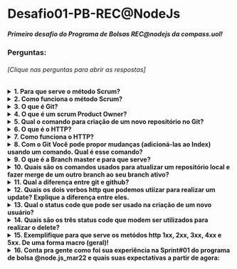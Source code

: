 # Desafio01-PB-REC@NodeJs

##### Primeiro desafio do Programa de Bolsas REC@nodejs da compass.uol!

### Perguntas: 
###### [Clique nas perguntas para abrir as respostas]

<details><summary><b>1. Para que serve o método Scrum?<b></summary>
<div align="justify">
&emsp;Scrum serve para estabelecer um método ágil de desenvolvimento no projeto, auxiliando na criação e entrega do produto para o cliente de forma cíclica, apresentando partes do projeto no final de uma sprint.
</div>
</details>

<details><summary><b>2. Como funciona o método Scrum?<b></summary>
<div align="justify">
        &emsp;O Scrum trabalha de forma cíclica, que são chamadas de sprints, passando por 4 etapas: Sprint Planning, Desenvolvimento, Sprint Review e Sprint Retrospective. Os envolvidos são stakeholders, Product Owner, Scrum Master e Desenvolvedores. <br>
        &emsp;O Product Owner fica responsável pela parte de negócios, tendo maior contato com o cliente e representando ele durante algumas etapas.<br>
        &emsp;A função do Scrum Master é oferecer suporte ao trabalhar com essa metodologia e auxiliar nas dificuldades dos desenvolvedores.<br>
        &emsp;Os desenvolvedores são todos que irão fazer parte deste projeto.<br>
        &emsp;O PO fica responsável por conversar com o cliente e elaborar a Product Backlog, uma lista com as funcionalidades do projeto ordenadas por prioridade (maior valor agregado para o produto), onde será apresentada no início da Sprint na etapa da Sprint Planning, essa lista passa por um processo de refinação pelo PO antes de ir para esta reunião, transformando as funcionalidades em user stories.<br>
        &emsp;Durante à reunião, a equipe é reunida e juntos definem a Sprint Backlog, uma lista com as funcionalidades a serem desenvolvidas durante a etapa de desenvolvimento. Nessa lista é transformada as users stories em tarefas, as quais serão atribuídas para os desenvolvedores.<br>
        &emsp;Na etapa de desenvolvimento é realizado reuniões diárias (daily meeting) para acompanhar o progresso de cada dev e auxiliar caso haja problemas ou impedimentos.<br>
        &emsp;Após a etapa de desenvolvimento, ocorre a Sprint Review, uma reunião com todos os envolvidos do projeto (stakeholders e scrum team) para apresentação das funcionalidades que foram adicionadas ao projeto durante o sprint, nessa etapa temos o feedback do cliente, possíveis sugestões de mudanças ou novas ideias.<br>
        &emsp;Ao passar pelo Review temos a Sprint Retrospective onde somente a equipe se junta para discutir como foi aquela sprint, com o objetivo de identificar dificuldades e eloborar novas estratégias para o próximo sprint e assim se encerra este.<br>
        &emsp;O Scrum ocorre de forma cíclica então após a finalização da Retrospective no próximo dia útil é feito a Planning decidindo quais serão as outras tarefas a serem feitas durante essa nova sprint e assim se continua o ciclo até o fim do projeto.</div>
</details>

<details><summary><b>3. O que é Git?<b></summary>
    <div align="justify">
        &emsp;Git é um sistema para controle de versionamento de códigos, sendo recomendado utilizar para desenvolvimento de softwares por sua grande perspicácia em salvar pontos do desenvolvimento, podendo recuperar dados de versões anteriores se necessário.
    </div>
</details>

<details><summary><b>4. O que é um scrum Product Owner?<b></summary>
    <div align="justify">
        &emsp;Scrum Product Owner é responsável pela visão de negócio dentro do projeto, tem como suas funções extrair do cliente informações para a construção da Product Backlist e apresenta-las aos desenvolvedores de forma mais refinada. É a principal comunicação com o cliente, sempre ovindo novas ideias e alterações.<br>
        &emsp;É desejável que o PO mantenha a Produckt Backlist sempre atualizada e que participe de todas as etapas da sprint.
    </div>
</details>

<details><summary><b>5. Qual o comando para criação de um novo repositório no Git?<b></summary>
    <div align="justify">
        &emsp;git init
    </div>
</details>

<details><summary><b>6. O que é o HTTP?<b></summary>
    <div align="justify">
        &emsp;HTTP é um protocolo para estabelecer regras de comunicação do cliente com o servidor através de métodos de conexão. (GET, POST, PUT, PATCH, DELETE)
    </div>
</details>

<details><summary><b>7. Como funciona o HTTP?<b></summary>
    <div align="justify">
        &emsp;O HTTP trabalha com requisição e resposta, declarando como o cliente e servidor devem enviar e receber dados. Como exemplo, no HTTP temos diversos métodos, e se o servidor não estiver preparado para trafegar dados em uma URL com o método especificado terá uma resposta de erro como o 404 NOT FOUND por não encontrar a página.
    </div>
</details>

<details><summary><b>8. Com o Git Você pode propor mudanças (adicioná-las ao Index) usando um comando. Qual é esse comando?<b></summary>
    <div align="justify">
        &emsp;git add index.html
    </div>
</details>

<details><summary><b>9. O que é a Branch master e para que serve?<b></summary>

</details>

<details><summary><b>10. Quais são os comandos usados para atualizar um repositório local e fazer merge de um outro branch ao seu branch ativo?<b></summary>

</details>

<details><summary><b>11. Qual a diferença entre git e github?<b></summary>

</details>

<details><summary><b>12. Quais os dois verbos http que podemos utiizar para realizar um update? Explique a diferença entre eles.<b></summary>

</details>

<details><summary><b>13. Qual o status code que pode ser usado na criação de um novo usuário?<b></summary>

</details>

<details><summary><b>14. Quais são os três status code que modem ser utilizados para realizar o delete?<b></summary>

</details>

<details><summary><b>15. Exemplifique para que serve os metódos http 1xx, 2xx, 3xx, 4xx e 5xx. De uma forma macro (geral)!<b></summary>

</details>

<details><summary><b>16. Conta pra gente como foi sua experiência na Sprint#01 do programa de bolsa @node.js_mar22 e quais suas expectativas a partir de agora:<b></summary>

</details>
